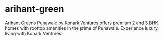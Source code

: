 # arihant-green
Arihant Greens Punawale by Konark Ventures offers premium 2 and 3 BHK homes with rooftop amenities in the prime of Punawale. Experience luxury living with Konark Ventures.
